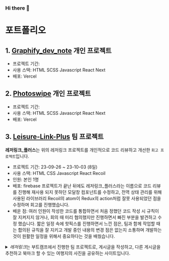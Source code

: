 ### Hi there 👋

# 포트폴리오
## 1. [Graphify_dev_note](https://github.com/toa-web-dev/Graphify_dev_note) 개인 프로젝트
  - 프로젝트 기간: 
  - 사용 스택: HTML SCSS Javascript React Next 
  - 배포: Vercel
## 2. [Photoswipe](https://github.com/toa-web-dev/Photoswipe) 개인 프로젝트
  
  - 프로젝트 기간: 
  - 사용 스택: HTML SCSS Javascript React Next 
  - 배포: Vercel
    
## 3. [Leisure-Link-Plus](https://github.com/toa-web-dev/Leisure-Link-Plus) 팀 프로젝트

 **레저링크_플러스**는 위의 레저링크 프로젝트를 개인적으로 코드 리뷰하고 개선한 `회고 프로젝트`입니다.
  - 프로젝트 기간: 23-09-26 ~ 23-10-03 (8일)
- 사용 스택: HTML CSS Javascript React Recoil
- 인원: 본인 1명
- 배포: firebase
프로젝트가 끝난 뒤에도 레저링크_플러스라는 이름으로 코드 리뷰를 진행해 재사용 되지 못하던 모달창 컴포넌트를 수정하고, 전역 상태 관리를 위해 사용된 라이브러리 Recoil의 atom이 Redux의 action처럼 잘못 사용되었던 점을 수정하며 회고를 진행했습니다.
- 배운 점: 여러 인원이 작성한 코드를 통합하면서 처음 정했던 코드 작성 시 규칙이 잘 지켜지지 않거나, 회의 때 미리 협의했지만 진행하면서 빠진 부분을 발견하고 수정 했습니다. 짧은 일정 속에 핫픽스를 진행하면서 느낀 점은, 팀과 함께 작업할 때는 합의된 규칙을 잘 지키고 개발 중인 내용의 변경 점은 없는지 소통하며 개발하는 것이 원활한 일정을 위해서 중요하다는 것을 배웠습니다.


<details>
  <summary><i>레저링크</i>는 부트캠프에서 진행한 팀 프로젝트로, 게시글을 작성하고, 다른 게시글을 추천하고 북마크 할 수 있는 여행지의 사진을 공유하는 사이트입니다.</summary>
  
  - 프로젝트 기간: 2023-08-24~2023-09-19 (27일) 
  - 사용 스택: HTML CSS Javascript React Recoil
  - 인원: 본인을 포함한 프론트엔드 4명 / 백엔드 3명
  - 배포: AWS
  - 역할: 
   프론트엔드 팀 내에서 각자 어떤 기능을 개발해야 하는지 회의를 이끌었습니다. 백엔드 팀과의 소통하며 백엔드 팀과 작업 현황을 공유하고 앞으로의 개발 목표를 회의했습니다.
   Github로 공유한 코드를 통합하는 작업을 수행하였습니다. 이전 프로젝트의 경험을 기반으로 본격적인 개발에 앞서 변수 이름 작명 규칙과 프로젝트에 사용되는 컴포넌트를 미리 설정하고 개발을 시작하자는 의견을 제시했습니다. Github에 개발 목표를 문서화해두어 각자 맡은 작업 영역과 구현해야 할 기능을 확인하는 데 유용했습니다. 
   내성적인 팀원이 버그로 종일 고민했다는 이야기를 듣고, 1시간 이상 해결되지 않는 문제는 공유하며 함께 해결하기로 제안하며 같이 오류를 해결하면서 팀과 함께 즐겁게 작업했습니다. 
   메인 페이지를 구현하였습니다. 메인 페이지에 사용자가 업로드한 사진을 서버에서 응답받아 화면에 배치해야 했는데, 바둑판처럼 균일하게 배치하면 자칫 정적이고 지루해 보인다고 생각해 인상 깊게 배치할 방법을 고민했습니다. 그 결과 무한 스크롤로 이미지를 불러오는 기능은 사진의 높이에 따라 자연스러운 차이가 생기게 배치하여 이미지가 단순하게 나열되지 않게 했습니다. 이는 Intersection Observer와 useRef로 스크롤의 바닥을 인식하면 fetch로 데이터를 요청해 display: grid로 구성된 각각의 세로 열에 이미지를 추가하는 방식으로 구현했습니다. 이렇게 구현한 무한 스크롤 모듈은 React 커스텀 hook으로 모듈화하여 재사용하기 쉽게 했습니다.
    AWS로 구현된 백엔드에서 API를 통해 통신하였으며, Postman으로 API를 문서로 만들어 관리하며 프론트엔드와 백엔드 팀이 협의하며 API를 개선해나갔습니다. 
</details>




<!--
**toa-web-dev/toa-web-dev** is a ✨ _special_ ✨ repository because its `README.md` (this file) appears on your GitHub profile.

Here are some ideas to get you started:

- 🔭 I’m currently working on ...
- 🌱 I’m currently learning ...
- 👯 I’m looking to collaborate on ...
- 🤔 I’m looking for help with ...
- 💬 Ask me about ...
- 📫 How to reach me: ...
- 😄 Pronouns: ...
- ⚡ Fun fact: ...
-->

